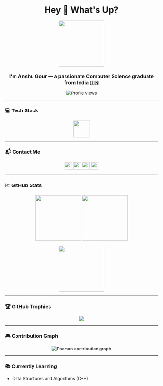 <h1 align="center">Hey 👋 What's Up?</h1>

<div align="center">
  <img height="150" src="https://media.giphy.com/media/M9gbBd9nbDrOTu1Mqx/giphy.gif" />
</div>

<h3 align="center">I'm Anshu Gour — a passionate Computer Science graduate from India 🇮🇳</h3>

<p align="center">
  <img src="https://komarev.com/ghpvc/?username=ANSHU2692&label=Profile%20views&color=0e75b6&style=flat" alt="Profile views" />
</p>

---

### 💻 Tech Stack

<div align="center">
  <img src="https://skillicons.dev/icons?i=c,cpp,python,js,html,css,git,qt,tailwind,ts,nextjs,nestjs,graphql,go,rust,aws" height="55" />
</div>

---

### 📬 Contact Me

<p align="center">
  <a href="https://www.linkedin.com/in/anshu-gour-3b4768287" target="_blank">
    <img src="https://img.shields.io/static/v1?message=LinkedIn&logo=linkedin&label=&color=0077B5&logoColor=white&style=for-the-badge" height="25" />
  </a>
  <a href="https://twitter.com/anshugour8" target="_blank">
    <img src="https://img.shields.io/static/v1?message=Twitter&logo=twitter&label=&color=1DA1F2&logoColor=white&style=for-the-badge" height="25" />
  </a>
  <a href="mailto:anshugour1999@gmail.com">
    <img src="https://img.shields.io/static/v1?message=Gmail&logo=gmail&label=&color=EA4335&logoColor=white&style=for-the-badge" height="25" />
  </a>
  <a href="https://instagram.com/anshu_gour_" target="_blank">
    <img src="https://img.shields.io/static/v1?message=Instagram&logo=instagram&label=&color=E4405F&logoColor=white&style=for-the-badge" height="25" />
  </a>
</p>

---

### 📈 GitHub Stats

<div align="center">
  <img src="https://github-readme-streak-stats.herokuapp.com/?user=ANSHU2692&theme=dracula&border_radius=5" height="150" />
  <img src="https://github-readme-stats.vercel.app/api?username=ANSHU2692&show_icons=true&theme=dracula&hide_border=true" height="150" />
</div>

<p align="center">
  <img src="https://github-readme-stats.vercel.app/api/top-langs/?username=ANSHU2692&layout=compact&theme=dracula&hide_border=true" height="150" />
</p>

---

### 🏆 GitHub Trophies

<p align="center">
  <img src="https://github-profile-trophy.vercel.app/?username=ANSHU2692&theme=dracula&column=6&margin-w=10&margin-h=10" />
</p>

---

### 🎮 Contribution Graph

<p align="center">
  <picture>
    <source media="(prefers-color-scheme: dark)" srcset="https://raw.githubusercontent.com/ANSHU2692/ANSHU2692/output/pacman-contribution-graph-dark.svg">
    <source media="(prefers-color-scheme: light)" srcset="https://raw.githubusercontent.com/ANSHU2692/ANSHU2692/output/pacman-contribution-graph.svg">
    <img alt="Pacman contribution graph" src="https://raw.githubusercontent.com/ANSHU2692/ANSHU2692/output/pacman-contribution-graph.svg">
  </picture>
</p>

---

### 📚 Currently Learning

- Data Structures and Algorithms (C++)
